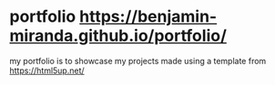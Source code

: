 # portfolio https://benjamin-miranda.github.io/portfolio/
my portfolio is to showcase my projects
made using a template from https://html5up.net/
